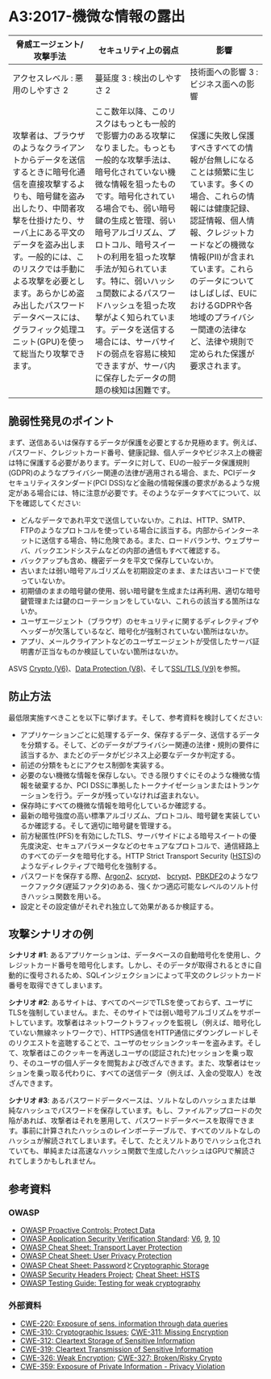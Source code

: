 # A3:2017-機微な情報の露出

| 脅威エージェント/攻撃手法 | セキュリティ上の弱点 | 影響 |
| -- | -- | -- |
| アクセスレベル : 悪用のしやすさ 2 | 蔓延度 3 : 検出のしやすさ 2 | 技術面への影響 3 : ビジネス面への影響 |
| 攻撃者は、ブラウザのようなクライアントからデータを送信するときに暗号化通信を直接攻撃するよりも、暗号鍵を盗み出したり、中間者攻撃を仕掛けたり、サーバ上にある平文のデータを盗み出します。一般的には、このリスクでは手動による攻撃を必要とします。あらかじめ盗み出したパスワードデータベースには、グラフィック処理ユニット(GPU)を使って総当たり攻撃できます。 | ここ数年以降、このリスクはもっとも一般的で影響力のある攻撃になりました。もっとも一般的な攻撃手法は、暗号化されていない機微な情報を狙ったものです。暗号化されている場合でも、弱い暗号鍵の生成と管理、弱い暗号アルゴリズム、プロトコル、暗号スイートの利用を狙った攻撃手法が知られています。特に、弱いハッシュ関数によるパスワードハッシュを狙った攻撃がよく知られています。データを送信する場合には、サーバサイドの弱点を容易に検知できますが、サーバ内に保存したデータの問題の検知は困難です。| 保護に失敗し保護すべきすべての情報が台無しになることは頻繁に生じています。多くの場合、これらの情報には健康記録、認証情報、個人情報、クレジットカードなどの機微な情報(PII)が含まれています。これらのデータについてはしばしば、EUにおけるGDPRや各地域のプライバシー関連の法律など、法律や規則で定められた保護が要求されます。 |

## 脆弱性発見のポイント

まず、送信あるいは保存するデータが保護を必要とするか見極めます。例えば、パスワード、クレジットカード番号、健康記録、個人データやビジネス上の機密は特に保護する必要があります。データに対して、EUの一般データ保護規則(GDPR)のようなプライバシー関連の法律が適用される場合、また、PCIデータセキュリティスタンダード(PCI DSS)など金融の情報保護の要求があるような規定がある場合には、特に注意が必要です。そのようなデータすべてについて、以下を確認してください:

* どんなデータであれ平文で送信していないか。これは、HTTP、SMTP、FTPのようなプロトコルを使っている場合に該当する。内部からインターネットに送信する場合、特に危険である。また、ロードバランサ、ウェブサーバ、バックエンドシステムなどの内部の通信もすべて確認する。
* バックアップも含め、機密データを平文で保存していないか。
* 古いまたは弱い暗号アルゴリズムを初期設定のまま、または古いコードで使っていないか。
* 初期値のままの暗号鍵の使用、弱い暗号鍵を生成または再利用、適切な暗号鍵管理または鍵のローテーションをしていない、これらの該当する箇所はないか。
* ユーザエージェント（ブラウザ）のセキュリティに関するディレクティブやヘッダーが欠落しているなど、暗号化が強制されていない箇所はないか。
* アプリ、メールクライアントなどのユーザエージェントが受信したサーバ証明書が正当なものか検証していない箇所はないか。

ASVS [Crypto (V6)](https://github.com/OWASP/ASVS/blob/v4.0.2/4.0/en/0x14-V6-Cryptography.md)、[Data Protection (V8)](https://github.com/OWASP/ASVS/blob/v4.0.2/4.0/en/0x16-V8-Data-Protection.md)、そして[SSL/TLS (V9)](https://github.com/OWASP/ASVS/blob/v4.0.2/4.0/en/0x17-V9-Communications.md)を参照。

## 防止方法

最低限実施すべきことを以下に挙げます。そして、参考資料を検討してください:

* アプリケーションごとに処理するデータ、保存するデータ、送信するデータを分類する。そして、どのデータがプライバシー関連の法律・規則の要件に該当するか、またどのデータがビジネス上必要なデータか判定する。
* 前述の分類をもとにアクセス制御を実装する。
* 必要のない機微な情報を保存しない。できる限りすぐにそのような機微な情報を破棄するか、PCI DSSに準拠したトークナイゼーションまたはトランケーションを行う。データが残っていなければ盗まれない。
* 保存時にすべての機微な情報を暗号化しているか確認する。
* 最新の暗号強度の高い標準アルゴリズム、プロトコル、暗号鍵を実装しているか確認する。そして適切に暗号鍵を管理する。
* 前方秘匿性(PFS)を有効にしたTLS、サーバサイドによる暗号スイートの優先度決定、セキュアパラメータなどのセキュアなプロトコルで、通信経路上のすべてのデータを暗号化する。HTTP Strict Transport Security ([HSTS](https://cheatsheetseries.owasp.org/cheatsheets/HTTP_Strict_Transport_Security_Cheat_Sheet.html))のようなディレクティブで暗号化を強制する。
* パスワードを保存する際、[Argon2](https://github.com/p-h-c/phc-winner-argon2)、[scrypt](https://wikipedia.org/wiki/Scrypt)、 [bcrypt](https://wikipedia.org/wiki/Bcrypt)、[PBKDF2](https://wikipedia.org/wiki/PBKDF2)のようなワークファクタ(遅延ファクタ)のある、強くかつ適応可能なレベルのソルト付きハッシュ関数を用いる。
* 設定とその設定値がそれぞれ独立して効果があるか検証する。

## 攻撃シナリオの例

**シナリオ #1**: あるアプリケーションは、データベースの自動暗号化を使用し、クレジットカード番号を暗号化します。しかし、そのデータが取得されるときに自動的に復号されるため、SQLインジェクションによって平文のクレジットカード番号を取得できてしまいます。

**シナリオ #2**: あるサイトは、すべてのページでTLSを使っておらず、ユーザにTLSを強制していません。また、そのサイトでは弱い暗号アルゴリズムをサポートしています。攻撃者はネットワークトラフィックを監視し（例えば、暗号化していない無線ネットワークで）、HTTPS通信をHTTP通信にダウングレードしそのリクエストを盗聴することで、ユーザのセッションクッキーを盗みます。そして、攻撃者はこのクッキーを再送しユーザの(認証された)セッションを乗っ取り、そのユーザの個人データを閲覧および改ざんできます。また、攻撃者はセッションを乗っ取る代わりに、すべての送信データ（例えば、入金の受取人）を改ざんできます。

**シナリオ #3**: あるパスワードデータベースは、ソルトなしのハッシュまたは単純なハッシュでパスワードを保存しています。もし、ファイルアップロードの欠陥があれば、攻撃者はそれを悪用して、パスワードデータベースを取得できます。事前に計算されたハッシュのレインボーテーブルで、すべてのソルトなしのハッシュが解読されてしまいます。そして、たとえソルトありでハッシュ化されていても、単純または高速なハッシュ関数で生成したハッシュはGPUで解読されてしまうかもしれません。

## 参考資料

### OWASP

* [OWASP Proactive Controls: Protect Data](https://owasp.org/www-project-proactive-controls/v3/en/c8-protect-data-everywhere)
* [OWASP Application Security Verification Standard](https://owasp.org/www-project-application-security-verification-standard/): [V6](https://github.com/OWASP/ASVS/blob/v4.0.2/4.0/en/0x14-V6-Cryptography.md), [9](https://github.com/OWASP/ASVS/blob/v4.0.2/4.0/en/0x16-V8-Data-Protection.md), [10](https://github.com/OWASP/ASVS/blob/v4.0.2/4.0/en/0x17-V9-Communications.md)
* [OWASP Cheat Sheet: Transport Layer Protection](https://cheatsheetseries.owasp.org/cheatsheets/Transport_Layer_Protection_Cheat_Sheet.html)
* [OWASP Cheat Sheet: User Privacy Protection](https://cheatsheetseries.owasp.org/cheatsheets/User_Privacy_Protection_Cheat_Sheet.html)
* [OWASP Cheat Sheet: Password](https://cheatsheetseries.owasp.org/cheatsheets/Password_Storage_Cheat_Sheet.html)と[Cryptographic Storage](https://cheatsheetseries.owasp.org/cheatsheets/Cryptographic_Storage_Cheat_Sheet.html)
* [OWASP Security Headers Project](https://owasp.org/www-project-secure-headers/); [Cheat Sheet: HSTS](https://cheatsheetseries.owasp.org/cheatsheets/HTTP_Strict_Transport_Security_Cheat_Sheet.html)
* [OWASP Testing Guide: Testing for weak cryptography](https://owasp.org/www-project-web-security-testing-guide/latest/4-Web_Application_Security_Testing/09-Testing_for_Weak_Cryptography/README)

### 外部資料

* [CWE-220: Exposure of sens. information through data queries](https://cwe.mitre.org/data/definitions/220.html)
* [CWE-310: Cryptographic Issues](https://cwe.mitre.org/data/definitions/310.html); [CWE-311: Missing Encryption](https://cwe.mitre.org/data/definitions/311.html)
* [CWE-312: Cleartext Storage of Sensitive Information](https://cwe.mitre.org/data/definitions/312.html)
* [CWE-319: Cleartext Transmission of Sensitive Information](https://cwe.mitre.org/data/definitions/319.html)
* [CWE-326: Weak Encryption](https://cwe.mitre.org/data/definitions/326.html); [CWE-327: Broken/Risky Crypto](https://cwe.mitre.org/data/definitions/327.html)
* [CWE-359: Exposure of Private Information - Privacy Violation](https://cwe.mitre.org/data/definitions/359.html)
